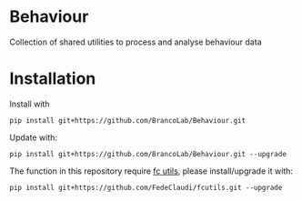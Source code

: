 # Behaviour
Collection of shared utilities to process and analyse behaviour data


# Installation
Install with
```
pip install git+https://github.com/BrancoLab/Behaviour.git
```

Update with:
```
pip install git+https://github.com/BrancoLab/Behaviour.git --upgrade
```

The function in this repository require [fc utils](https://github.com/FedeClaudi/fcutils), please 
install/upgrade it with:
```
pip install git+https://github.com/FedeClaudi/fcutils.git --upgrade
```